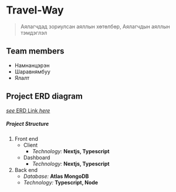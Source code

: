 # Travel-Way

> Аялагчдад зориулсан аяллын хөтөлбөр,
> Аялагчдын аяллын тэмдэглэл

## Team members
* Намнанцэрэн
* Шаравнямбуу
* Ялалт

## Project ERD diagram
[*see* ERD Link *here*](https://github.com/Pinecone-aqua/travelway/blob/main/Travelway%20ERD.jpg)

##### Project Structure
1. Front end
    * Client
        * *Technology:* **Nextjs, Typescript**
    * Dashboard
        * *Technology:* **Nextjs, Typescript**
2. Back end
    * *Database:* **Atlas MongoDB**
    * *Technology:* **Typescript, Node**